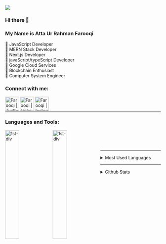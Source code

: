 ![](https://komarev.com/ghpvc/?username=your-github-username&label=PROFILE+VIEWS)
### Hi there 👋
### My Name is Atta Ur Rahman Farooqi

:pushpin: JavaScript Developer <br/>
:pushpin: MERN Stack Developer <br/>
:pushpin: Next.js Developer <br/>
:pushpin: javaScript/typeScript Developer <br/>
:pushpin: Google Cloud Services <br/>
:pushpin: Blockchain Enthusiast <br/>
:pushpin: Computer System Engineer


<!--- :pushpin:: On the to Full Stack Developer -->
<!--
**iamfarooqi/iamfarooqi** is a ✨ _special_ ✨ repository because its `README.md` (this file) appears on your GitHub profile.

Here are some ideas to get you started:

- 🔭 I’m currently working on ...
- 🌱 I’m currently learning ...
- 👯 I’m looking to collaborate on ...
- 🤔 I’m looking for help with ...
- 💬 Ask me about ...
- 📫 How to reach me: ...
- 😄 Pronouns: ...
- ⚡ Fun fact: ...
-->


### Connect with me:
<!-- [<img align="left" alt="codeSTACKr.com" width="22px" src="https://raw.githubusercontent.com/iconic/open-iconic/master/svg/globe.svg" />][website] -->
<!-- [<img align="left" alt="codeSTACKr.com" width="22px" src="https://raw.githubusercontent.com/iconic/open-iconic/master/svg/globe.svg" />][website] -->
<!-- [<img align="left" alt="codeSTACKr | YouTube" width="22px" src="https://cdn.jsdelivr.net/npm/simple-icons@v3/icons/youtube.svg" />][youtube] -->
<!-- [<img align="left" alt="codeSTACKr | YouTube" width="22px" src="https://cdn.jsdelivr.net/npm/simple-icons@v3/icons/youtube.svg" />][youtube] -->
[<img align="left" alt="Farooqi | Twitter" width="45rem" src="https://user-images.githubusercontent.com/73984528/157232500-1f9778e0-8b84-476f-9c38-f1159f26875f.png" />][twitter]
[<img align="left" alt="Farooqi | LinkedIn" width="45rem" src="https://user-images.githubusercontent.com/73984528/157232499-bafa66e2-04e5-4ce1-8a03-6a41d1105da9.png" />][linkedin]
[<img align="left" alt="Farooqi | Instagram" width="45rem" src="https://user-images.githubusercontent.com/73984528/157232497-83349994-0cd7-461f-96cf-b9b773bc24ca.png" />][instagram]


[website]: https://www.linkedin.com/in/iamfarooqi/
[twitter]: https://twitter.com/iam_farooqi
<!-- [youtube]: https://www.youtube.com/farooqi -->
[instagram]: https://www.instagram.com/iam__farooqi/?hl=en
[linkedin]: https://www.linkedin.com/in/iamfarooqi/

<br/>
<br/>
<hr/>


### Languages and Tools:

<div>
<img align="left" alt="1st-div" width="30%" src="https://user-images.githubusercontent.com/73984528/156903340-cac9334f-38e7-4f9f-bad0-c954ea9a93c3.png" />
  <img align="left" alt="1st-div" width="30%" src="https://user-images.githubusercontent.com/73984528/156903454-acf97a33-6acd-443e-8282-3e6112e43f67.png" />

</div>

<br/>
<br/>
<br/>
<hr/>

<div>
<details>
  <summary>Most Used Languages</summary>

<p><img align="center" src="https://github-readme-stats.vercel.app/api/top-langs/?username=iamfarooqi&layout=compact&theme=dark" alt="iamfarooqi" /></p>
</details>
</div>

<hr/>

<div>
<details>
   <summary>Github Stats</summary>
<p><img align="center" src="https://github-readme-stats.vercel.app/api?username=iamfarooqi&count_private=true&show_icons=true&theme=dark" alt="iamfarooqi" /></p>
</details>
</div>



<!-- [![Top Langs](https://github-readme-stats.vercel.app/api/top-langs/?username=iamfarooqi&layout=compact&theme=dark)](https://github.com/iamfarooqi) -->

<!-- [![iamfarooqi Github Stats](https://github-readme-stats.vercel.app/api?username=iamfarooqi&count_private=true&show_icons=true&theme=dark)](https://github.com/iamfarooqi) -->
